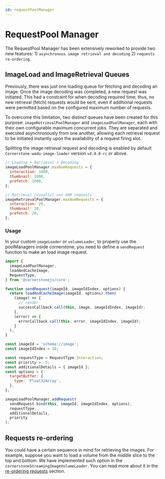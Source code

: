 ```yaml
---
id: requestPoolManager
---
```


# RequestPool Manager

The RequestPool Manager has been extensively reworked to provide two new features: 1) `asynchronous image retrieval and decoding` 2) `requests re-ordering`.

## ImageLoad and ImageRetrieval Queues

Previously, there was just one loading queue for fetching and decoding an image.
Once the image decoding was completed, a new request was initiated. This had a constraint
for when decoding required time; thus, no new retrieval (fetch) requests would be sent,
even if additional requests were permitted based on the configured maximum number of requests.

To overcome this limitation, two distinct queues have been created for this
purpose: `imageRetrievalPoolManager` and `imageLoadPoolManager`, each with their own configurable maximum concurrent
jobs. They are separated and executed asynchronously from one another, allowing
each retrieval request to be initiated instantly upon the availability of a request firing slot.

Splitting the image retrieval request and decoding is enabled by default `Cornerstone-wado-image-loader` version `v4.0.0-rc` or above.

```js
// Loading = Retrieval + Decoding
imageLoadPoolManager.maxNumRequests = {
  interaction: 1000,
  thumbnail: 1000,
  prefetch: 1000,
};

// Retrieval (usually) === XHR requests
imageRetrievalPoolManager.maxNumRequests = {
  interaction: 20,
  thumbnail: 20,
  prefetch: 20,
};
```

### Usage

In your custom `imageLoader` or `volumeLoader`, to properly use the
poolManagers inside cornerstone, you need to define a `sendRequest` function to make an load image request.

```js
import {
  imageLoadPoolManager,
  loadAndCacheImage,
  RequestType,
} from '@cornerstonejs/core';

function sendRequest(imageId, imageIdIndex, options) {
  return loadAndCacheImage(imageId, options).then(
    (image) => {
      // render
      successCallback.call(this, image, imageIdIndex, imageId);
    },
    (error) => {
      errorCallback.call(this, error, imageIdIndex, imageId);
    }
  );
}

const imageId = 'schema://image';
const imageIdIndex = 10;

const requestType = RequestType.Interaction;
const priority = -5;
const additionalDetails = { imageId };
const options = {
  targetBuffer: {
    type: 'Float32Array',
  },
};

imageLoadPoolManager.addRequest(
  sendRequest.bind(this, imageId, imageIdIndex, options),
  requestType,
  additionalDetails,
  priority
);
```

## Requests re-ordering

You could have a certain sequence in mind for retrieving the images. For example,
suppose you want to load a volume from the middle slice to the top and bottom.
We have implemented such option in the `cornerstoneStreamingImageVolumeLoader`.
You can read more about it in the [re-ordering requests](../streaming-image-volume/re-order) section.
